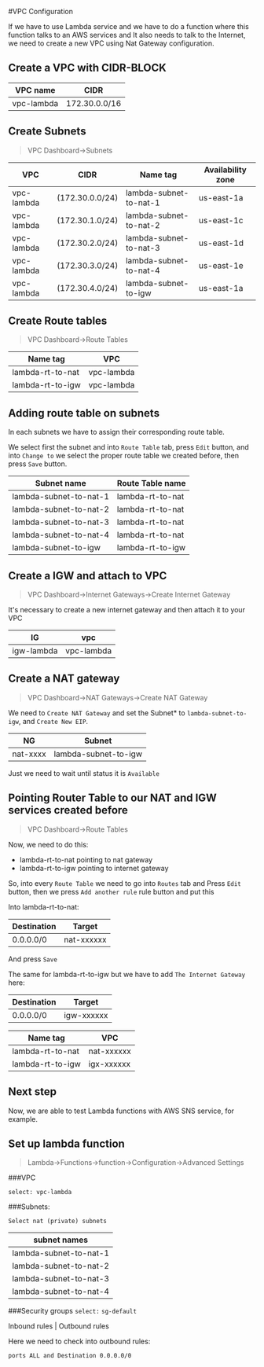 #VPC Configuration

If we have to use Lambda service and we have to do a function where this function talks to an AWS services and It also needs to talk to the Internet, we need to create a new VPC using Nat Gateway configuration.

## Create a VPC with CIDR-BLOCK 


VPC name | CIDR
---|---
vpc-lambda | 172.30.0.0/16


## Create Subnets

> VPC Dashboard->Subnets


VPC|CIDR|Name tag|Availability zone
---|---|---|---
vpc-lambda  |	(172.30.0.0/24) | lambda-subnet-to-nat-1  |  us-east-1a
vpc-lambda  |	(172.30.1.0/24) | lambda-subnet-to-nat-2  |  us-east-1c
vpc-lambda  |	(172.30.2.0/24) | lambda-subnet-to-nat-3  |  us-east-1d
vpc-lambda  |	(172.30.3.0/24) | lambda-subnet-to-nat-4  |  us-east-1e
vpc-lambda  |   (172.30.4.0/24) | lambda-subnet-to-igw    |  us-east-1a
	
## Create Route tables

> VPC Dashboard->Route Tables

Name tag|VPC
---|---
lambda-rt-to-nat | vpc-lambda
lambda-rt-to-igw | vpc-lambda



## Adding route table on subnets

In each subnets we have to assign  their corresponding route table.

We select first the subnet and into `Route Table` tab,  press `Edit` button, and into `Change to` we select the proper route table we created before, then press `Save` button.

Subnet name|Route Table name
---|---
lambda-subnet-to-nat-1  |  lambda-rt-to-nat
lambda-subnet-to-nat-2	|  lambda-rt-to-nat
lambda-subnet-to-nat-3	|  lambda-rt-to-nat
lambda-subnet-to-nat-4	|  lambda-rt-to-nat
lambda-subnet-to-igw	|  lambda-rt-to-igw

## Create a IGW and attach to VPC

> VPC Dashboard->Internet Gateways->Create Internet Gateway

It's necessary to create a new internet gateway and then attach it to your VPC

IG|vpc
---|---
igw-lambda | vpc-lambda 

## Create a NAT gateway

> VPC Dashboard->NAT Gateways->Create NAT Gateway

We need to `Create NAT Gateway` and set the Subnet* to `lambda-subnet-to-igw`, and `Create New EIP`.

NG|Subnet
---|---
nat-xxxx | lambda-subnet-to-igw

Just we need to wait until status it is  `Available`

## Pointing Router Table to our NAT and IGW services created before


> VPC Dashboard->Route Tables


Now, we need to do this:

* lambda-rt-to-nat pointing to nat gateway
* lambda-rt-to-igw pointing to internet gateway

So, into every `Route Table` we need to go into `Routes` tab and Press `Edit` button, then we press `Add another rule` rule button and put this

Into lambda-rt-to-nat:

Destination|Target
---|---
0.0.0.0/0 | nat-xxxxxx 

And press `Save`

The same for lambda-rt-to-igw but we have to add `The Internet Gateway` here:

Destination|Target
---|---
0.0.0.0/0 | igw-xxxxxx

Name tag|VPC
---|---
lambda-rt-to-nat | nat-xxxxxx | 
lambda-rt-to-igw | igx-xxxxxx |

## Next step

Now, we are able to test Lambda functions with AWS SNS service, for example.


## Set up lambda function

> Lambda->Functions->function->Configuration->Advanced Settings


###VPC

`select: vpc-lambda`

###Subnets:

`Select nat (private) subnets`

subnet names |
--- |
lambda-subnet-to-nat-1 |
lambda-subnet-to-nat-2 |
lambda-subnet-to-nat-3 |
lambda-subnet-to-nat-4 |

###Security groups
`select:`
`sg-default`

Inbound rules | Outbound rules


Here we need to check into outbound rules:

`ports ALL and Destination 0.0.0.0/0`
